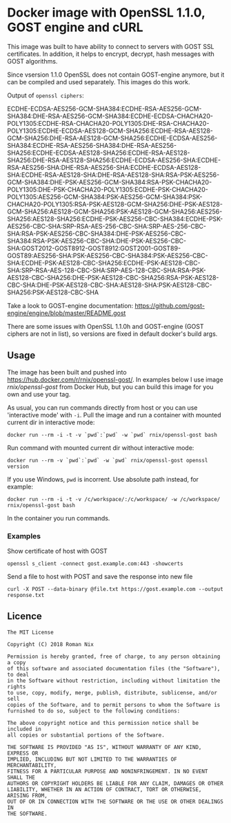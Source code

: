 # Docker image with OpenSSL 1.1.0, GOST engine and cURL

This image was built to have ability to connect to servers with GOST SSL certificates.
In addition, it helps to encrypt, decrypt, hash messages with GOST algorithms.

Since vsersion 1.1.0 OpenSSL does not contain GOST-engine anymore, but it can be compiled and used separately.
This images do this work.

Output of `openssl ciphers`:

ECDHE-ECDSA-AES256-GCM-SHA384:ECDHE-RSA-AES256-GCM-SHA384:DHE-RSA-AES256-GCM-SHA384:ECDHE-ECDSA-CHACHA20-POLY1305:ECDHE-RSA-CHACHA20-POLY1305:DHE-RSA-CHACHA20-POLY1305:ECDHE-ECDSA-AES128-GCM-SHA256:ECDHE-RSA-AES128-GCM-SHA256:DHE-RSA-AES128-GCM-SHA256:ECDHE-ECDSA-AES256-SHA384:ECDHE-RSA-AES256-SHA384:DHE-RSA-AES256-SHA256:ECDHE-ECDSA-AES128-SHA256:ECDHE-RSA-AES128-SHA256:DHE-RSA-AES128-SHA256:ECDHE-ECDSA-AES256-SHA:ECDHE-RSA-AES256-SHA:DHE-RSA-AES256-SHA:ECDHE-ECDSA-AES128-SHA:ECDHE-RSA-AES128-SHA:DHE-RSA-AES128-SHA:RSA-PSK-AES256-GCM-SHA384:DHE-PSK-AES256-GCM-SHA384:RSA-PSK-CHACHA20-POLY1305:DHE-PSK-CHACHA20-POLY1305:ECDHE-PSK-CHACHA20-POLY1305:AES256-GCM-SHA384:PSK-AES256-GCM-SHA384:PSK-CHACHA20-POLY1305:RSA-PSK-AES128-GCM-SHA256:DHE-PSK-AES128-GCM-SHA256:AES128-GCM-SHA256:PSK-AES128-GCM-SHA256:AES256-SHA256:AES128-SHA256:ECDHE-PSK-AES256-CBC-SHA384:ECDHE-PSK-AES256-CBC-SHA:SRP-RSA-AES-256-CBC-SHA:SRP-AES-256-CBC-SHA:RSA-PSK-AES256-CBC-SHA384:DHE-PSK-AES256-CBC-SHA384:RSA-PSK-AES256-CBC-SHA:DHE-PSK-AES256-CBC-SHA:GOST2012-GOST8912-GOST8912:GOST2001-GOST89-GOST89:AES256-SHA:PSK-AES256-CBC-SHA384:PSK-AES256-CBC-SHA:ECDHE-PSK-AES128-CBC-SHA256:ECDHE-PSK-AES128-CBC-SHA:SRP-RSA-AES-128-CBC-SHA:SRP-AES-128-CBC-SHA:RSA-PSK-AES128-CBC-SHA256:DHE-PSK-AES128-CBC-SHA256:RSA-PSK-AES128-CBC-SHA:DHE-PSK-AES128-CBC-SHA:AES128-SHA:PSK-AES128-CBC-SHA256:PSK-AES128-CBC-SHA

Take a look to GOST-engine documentation: https://github.com/gost-engine/engine/blob/master/README.gost

There are some issues with OpenSSL 1.1.0h and GOST-engine (GOST ciphers are not in list), so versions are fixed in default docker's build args.

## Usage

The image has been built and pushed into https://hub.docker.com/r/rnix/openssl-gost/.
In examples below I use image *rnix/openssl-gost* from Docker Hub, but you can build this image for you own and use your tag.

As usual, you can run commands directly from host or you can use 'interactive mode' with `-i`.
Pull the image and run a container with mounted current dir in interactive mode:

```
docker run --rm -i -t -v `pwd`:`pwd` -w `pwd` rnix/openssl-gost bash
```
Run command with mounted current dir without interactive mode:

```
docker run --rm -v `pwd`:`pwd` -w `pwd` rnix/openssl-gost openssl version
```

If you use Windows, `pwd` is incorrent. Use absolute path instead, for example:
```
docker run --rm -i -t -v /c/workspace/:/c/workspace/ -w /c/workspace/ rnix/openssl-gost bash
```
    
In the container you run commands.

### Examples

Show certificate of host with GOST
```
openssl s_client -connect gost.example.com:443 -showcerts
```

Send a file to host with POST and save the response into new file
```
curl -X POST --data-binary @file.txt https://gost.example.com --output response.txt
```

## Licence

    The MIT License

    Copyright (C) 2018 Roman Nix

    Permission is hereby granted, free of charge, to any person obtaining a copy
    of this software and associated documentation files (the "Software"), to deal
    in the Software without restriction, including without limitation the rights
    to use, copy, modify, merge, publish, distribute, sublicense, and/or sell
    copies of the Software, and to permit persons to whom the Software is
    furnished to do so, subject to the following conditions:

    The above copyright notice and this permission notice shall be included in
    all copies or substantial portions of the Software.

    THE SOFTWARE IS PROVIDED "AS IS", WITHOUT WARRANTY OF ANY KIND, EXPRESS OR
    IMPLIED, INCLUDING BUT NOT LIMITED TO THE WARRANTIES OF MERCHANTABILITY,
    FITNESS FOR A PARTICULAR PURPOSE AND NONINFRINGEMENT. IN NO EVENT SHALL THE
    AUTHORS OR COPYRIGHT HOLDERS BE LIABLE FOR ANY CLAIM, DAMAGES OR OTHER
    LIABILITY, WHETHER IN AN ACTION OF CONTRACT, TORT OR OTHERWISE, ARISING FROM,
    OUT OF OR IN CONNECTION WITH THE SOFTWARE OR THE USE OR OTHER DEALINGS IN
    THE SOFTWARE.

